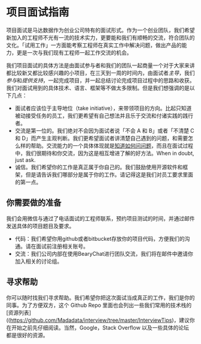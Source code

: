 # 项目面试指南

项目面试是马达数据作为创业公司特有的面试形式。作为一个创业团队，我们希望新加入的工程师不光有一流的技术实力，更要能和我们有顺畅的交流，符合团队的文化。「试用工作」一方面能考察工程师在真实工作中解决问题，做出产品的能力，更是一次与我们现有工程师一起工作交流的机会。

我们项目面试的具体方法是由面试参与者和我们的团队一起商量一个对于大家来讲都比较新又都比较感兴趣的小项目，在三天到一周的时间内，由面试者*主导*，我们*参与*和*提供支持*，一起完成项目，并一起总结讨论完成项目过程中的思路和收获。我们对面试用到的具体技术、语言、框架等不做太多限制。但是我们想强调的是以下几点：

- 面试者应该位于主导地位（take initiative），来带领项目的方向。比起只知道被动接受任务的员工，我们更希望有自己想法并且乐于交流和付诸实践的践行者。
- 交流是第一位的。我们绝对不会因为面试者说「不会 A 和 B」或者「不清楚 C 和 D」而产生主观判断。我们更希望面试者讲清楚自己遇到的问题，和需要怎么样的帮助。交流能力的一个具体体现就是[知道如何问问题](http://www.catb.org/esr/faqs/smart-questions.html)，而且在面试过程中，我们很期待和你交流，因为这是相互增进了解的好方法。When in doubt, just ask.
- 诚信。我们希望你的工作是真正属于你自己的。我们鼓励使用开源软件和框架，但是请告诉我们哪部分是属于你的工作。请记得这是我们对员工要求里面的第一点。

## 你需要做的准备

我们会用微信与通过了电话面试的工程师联系，预约项目测试的时间，并通过邮件发送具体的项目题目及要求。

- 代码：我们希望你用github或者bitbucket存放你的项目代码，方便我们的沟通。请在面试前注册相关账号。
- 交流：我们公司内部在使用BearyChat进行团队交流，我们将在邮件中邀请你加入相关的讨论组。

## 寻求帮助

你可以随时找我们寻求帮助。我们希望你把这次面试当成真正的工作，我们是你的同事。为了方便双方，这个 Github Repo 里面也会列出一些我们常用的技术栈的[资源列表]((https://github.com/Madadata/interview/tree/master/InterviewTips)，建议你在开始之前先仔细阅读。当然，Google，Stack Overflow 以及一些具体的论坛 都是很好的资源。
